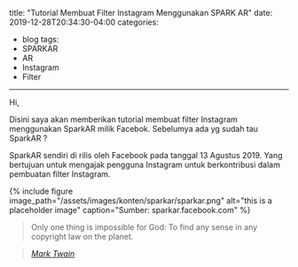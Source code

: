 title: "Tutorial Membuat Filter Instagram Menggunakan SPARK AR"
date: 2019-12-28T20:34:30-04:00
categories:
  - blog
tags:
  - SPARKAR
  - AR
  - Instagram
  - Filter
---
Hi,

Disini saya akan memberikan tutorial membuat filter Instagram menggunakan SparkAR milik Facebok.
Sebelumya ada yg sudah tau SparkAR ?

SparkAR sendiri di rilis oleh Facebook pada tanggal 13 Agustus 2019. Yang bertujuan untuk mengajak pengguna Instagram
untuk berkontribusi dalam pembuatan filter Instagram.

{% include figure image_path="/assets/images/konten/sparkar/sparkar.png" alt="this is a placeholder image" caption="Sumber: sparkar.facebook.com" %}

> Only one thing is impossible for God: To find any sense in any copyright law on the planet.

> <cite><a href="http://www.brainyquote.com/quotes/quotes/m/marktwain163473.html">Mark Twain</a></cite>
